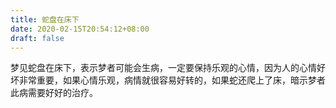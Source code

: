 ```yaml
---
title: 蛇盘在床下
date: 2020-02-15T20:54:12+08:00
draft: false
---
```


梦见蛇盘在床下，表示梦者可能会生病，一定要保持乐观的心情，因为人的心情好坏非常重要，如果心情乐观，病情就很容易好转的，如果蛇还爬上了床，暗示梦者此病需要好好的治疗。
